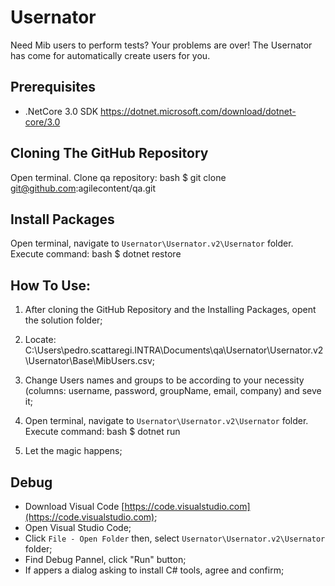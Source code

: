 # Usernator
Need Mib users to perform tests? Your problems are over! The Usernator has come for automatically create users for you.

## Prerequisites
* .NetCore 3.0 SDK https://dotnet.microsoft.com/download/dotnet-core/3.0     

## Cloning The GitHub Repository
Open terminal. Clone qa repository:
bash
$ git clone git@github.com:agilecontent/qa.git


## Install Packages
Open terminal, navigate to `Usernator\Usernator.v2\Usernator` folder. Execute command: 
bash
$ dotnet restore


## How To Use:
1. After cloning the GitHub Repository and the Installing Packages, opent the solution folder;
2. Locate: C:\Users\pedro.scattaregi.INTRA\Documents\qa\Usernator\Usernator.v2\Usernator\Base\MibUsers.csv;
3. Change Users names and groups to be according to your necessity (columns: username, password, groupName, email, company) and seve it;
4. Open terminal, navigate to `Usernator\Usernator.v2\Usernator` folder. Execute command: 
bash
$ dotnet run

5. Let the magic happens;

## Debug
* Download Visual Code [https://code.visualstudio.com](https://code.visualstudio.com);
* Open Visual Studio Code;
* Click `File - Open Folder` then, select `Usernator\Usernator.v2\Usernator` folder;
* Find Debug Pannel, click "Run" button;
* If appers a dialog asking to install C# tools, agree and confirm;